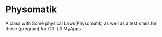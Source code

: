 ﻿# Physomatik
A class with Some physical Laws(Physomatik) as well as a test class for those (program) for C# :)
#   M y A p p s  
 